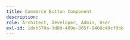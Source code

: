 ```yaml
---
title: Commerce Button Component
description: 
role: Architect, Developer, Admin, User
exl-id: 1deb570a-3d8d-409e-805f-8460c49cf9bb
---
```

